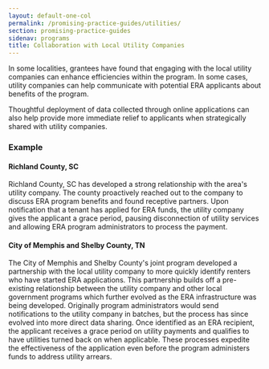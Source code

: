 ```yaml
---
layout: default-one-col
permalink: /promising-practice-guides/utilities/
section: promising-practice-guides
sidenav: programs
title: Collaboration with Local Utility Companies
---
```


In some localities, grantees have found that engaging with the local utility companies can enhance efficiencies within the program.  In some cases, utility companies can help communicate with potential ERA applicants about benefits of the program. 

Thoughtful deployment of data collected through online applications can also help provide more immediate relief to applicants when strategically shared with utility companies.

### Example 

#### Richland County, SC

Richland County, SC has developed a strong relationship with the area's utility company. The county proactively reached out to the company to discuss ERA program benefits and found receptive partners. Upon notification that a tenant has applied for ERA funds, the utility company gives the applicant a grace period, pausing disconnection of utility services and allowing ERA program administrators to process the payment.

#### City of Memphis and Shelby County, TN

The City of Memphis and Shelby County's joint program developed a partnership with the local utility company to more quickly identify renters who have started ERA applications. This partnership builds off a pre-existing relationship between the utility company and other local government programs which further evolved as the ERA infrastructure was being developed. Originally program administrators would send notifications to the utility company in batches, but the process has since evolved into more direct data sharing. Once identified as an ERA recipient, the applicant receives a grace period on utility payments and qualifies to have utilities turned back on when applicable. These processes expedite the effectiveness of the application even before the program administers funds to address utility arrears. 
